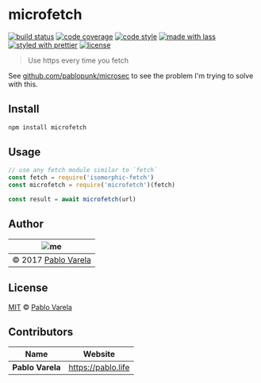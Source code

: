 # microfetch

[![build status](https://img.shields.io/travis/pablopunk/microfetch.svg)](https://travis-ci.org/pablopunk/microfetch)
[![code coverage](https://img.shields.io/codecov/c/github/pablopunk/microfetch.svg)](https://codecov.io/gh/pablopunk/microfetch)
[![code style](https://img.shields.io/badge/code_style-XO-5ed9c7.svg)](https://github.com/sindresorhus/xo)
[![made with lass](https://img.shields.io/badge/made_with-lass-95CC28.svg)](https://lass.js.org)
[![styled with prettier](https://img.shields.io/badge/styled_with-prettier-ff69b4.svg)](https://github.com/prettier/prettier)
[![license](https://img.shields.io/github/license/pablopunk/microfetch.svg)](<>)

> Use https every time you fetch

See [github.com/pablopunk/microsec](https://github.com/pablopunk/microsec) to see the problem I'm trying to solve with this.


## Install

```sh
npm install microfetch
```


## Usage

```js
// use any fetch module similar to `fetch`
const fetch = require('isomorphic-fetch')
const microfetch = require('microfetch')(fetch)

const result = await microfetch(url)
```


## Author

| ![me](https://www.gravatar.com/avatar/fa50aeff0ddd6e63273a068b04353d9d?s=100) |
| ----------------------------------------------------------------------------- |
| © 2017 [Pablo Varela](http://pablo.life)                                      |


## License

[MIT](LICENSE) © [Pablo Varela](https://pablo.life)


## Contributors

| Name             | Website              |
| ---------------- | -------------------- |
| **Pablo Varela** | <https://pablo.life> |

